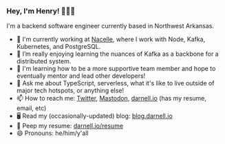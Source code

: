 ### Hey, I'm Henry! 👱🏻‍♂️

I'm a backend software engineer currently based in Northwest Arkansas.

- 🔭 I'm currently working at [Nacelle](https://www.nacelle.com), where I work with Node, Kafka, Kubernetes, and PostgreSQL.
- 🌱 I’m really enjoying learning the nuances of Kafka as a backbone for a distributed system.
- 📑 I'm learning how to be a more supportive team member and hope to eventually mentor and lead other developers!
- 💬 Ask me about TypeScript, serverless, what it's like to live outside of major tech hotspots, or anything else!
- 📫 How to reach me: [Twitter](https://twitter.com/hjdarnel), <a rel="me" href="https://hachyderm.io/@hjdarnel">Mastodon</a>, [darnell.io](https://darnell.io) (has my resume, email, etc)
- 🖥️ Read my (occasionally-updated) blog: [blog.darnell.io](https://blog.darnell.io)
- 📃 Peep my resume: [darnell.io/resume](https://darnell.io/resume)
- 😄 Pronouns: he/him/y'all

